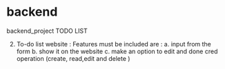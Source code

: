 # backend
backend_project
TODO LIST

2. To-do list website :
	Features must be included are :
		a. input from the form
		b. show it on the website
		c. make an option to edit and done
		cred operation (create, read,edit and delete ) 
